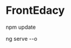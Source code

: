 # FrontEdacy

<!-- Installer les mises à jour -->
npm update

<!-- Demarrer le projet -->

ng serve --o